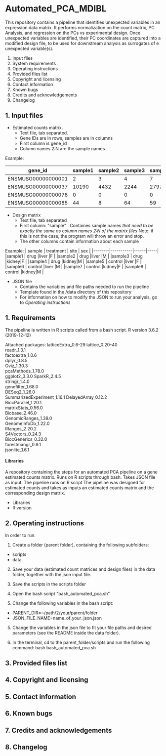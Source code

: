 # Automated_PCA_MDIBL
This repository contains a pipeline that identifies unexpected variables in an expression data matrix. It performs normalization on the count matrix, PC Analysis, and regression on the PCs vs experimental design. Once unexpected variables are identified, their PC coordinates are captured into a modified design file, to be used for downstream analysis as surrogates of e unexpected variable(s).


1. Input files
1. System requirements
2. Operating instructions
3. Provided files list
4. Copyright and licensing 
5. Contact information
6. Known bugs
7. Credits and acknowledgements
8. Changelog


## 1. Input files
- Estimated counts matrix.
  - Text file, tab separated.
  - Gene IDs are in rows, samples are in columns
  - First column is gene_id
  - Column names 2:N are the sample names

Example:

| gene_id	| sample1	| sample2	| sample3	| sample4	| sample5	| sample6	| sample7	| sample8 |
|---------|---------|---------|---------|---------|---------|---------|---------|---------|
|ENSMUSG00000000001	| 2 | 3 |	4	| 7	| 3	| 5	| 1	| 3 |
|ENSMUSG00000000037	| 10190 | 4432 | 2244 |	2797 | 2540	| 15565	| 4369	| 12606 |
|ENSMUSG00000000078	| 0	| 0	| 0	| 0	| 0	| 0	| 0	| 0 |
|ENSMUSG00000000085	| 44	| 8	| 64	| 59	| 18	| 32	| 37	| 7 |

- Design matrix
  - Text file, tab separated
  - First column: "sample" . Containes sample names *that need to be exactly the same as column names 2:N of the matrix files*
    Note: if this is not the case, the program will throw an error and stop.
  - The other columns contain information about each sample
  
 Example:
 | sample | treatment | site | sex |
 |--------|-----------|------|-----|
 |sample1 | drug      |liver |F    |
 |sample2 | drug      |liver |M    |
 |sample3 | drug      |kidney|F    |
 |sample4 | drug      |kidney|M    |
 |sample5 | control   |liver |F    |
 |sample6 | control   |liver |M    |
 |sample7 | control   |kidney|F    |
 |sample8 | control   |kidney|M    |

- JSON file
  - Contains the variables and file paths needed to run the pipeline
  - Template found in the /data directory of this repository
  - For information on how to modify the JSON to run your analysis, go to *Operating instructions*


## 1. Requirements
The pipeline is written in R scripts called from a bash script.
R version 3.6.2 (2019-12-12)

Attached packages:
latticeExtra_0.6-29
lattice_0.20-40   
readr_1.3.1    
factoextra_1.0.6  
dplyr_0.8.5      
Gviz_1.30.3    
pcaMethods_1.78.0  
ggplot2_3.3.0 
SparkR_2.4.5               
stringr_1.4.0  
genefilter_1.68.0  
DESeq2_1.26.0    
SummarizedExperiment_1.16.1
DelayedArray_0.12.2   
BiocParallel_1.20.1        
matrixStats_0.56.0    
Biobase_2.46.0           
GenomicRanges_1.38.0     
GenomeInfoDb_1.22.0   
IRanges_2.20.2           
S4Vectors_0.24.3  
BiocGenerics_0.32.0  
forestmangr_0.9.1       
jsonlite_1.6.1   



#### Libraries


A repository containing the steps for an automated PCA pipeline on a gene estimated counts matrix. Runs on R scripts through bash. Takes JSON file as input.
The pipeline runs on R script
The pipeline was designed for estimated counts and takes as inputs an estimated counts matrix and the corresponding design matrix.

- Libraries
- R version

## 2. Operating instructions

In order to run:

1. Create a folder (parent folder), containing the following subfolders:
- scripts
- data

2. Save your data (estimated count matrices and design files) in the data folder, together with the json input file.

3. Save the scripts in the scripts folder

4. Open the bash script "bash_automated_pca.sh"

5. Change the following variables in the bash script:
  - PARENT_DIR=~/path/2/your/parent/folder
  - JSON_FILE_NAME=name_of_your_json.json
  
 5. Change the variables in the json file to fit your file paths and desired parameters (see the README  inside the data folder).
  
 6. In the terminal, cd to the parent_folder/scripts and run the following command:
 bash bash_automated_pca.sh
 
## 3. Provided files list
## 4. Copyright and licensing 
## 5. Contact information
## 6. Known bugs
## 7. Credits and acknowledgements
## 8. Changelog
